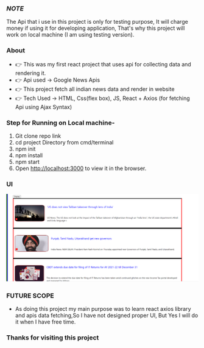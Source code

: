 ### ***NOTE***
The Api that i use in this project is only for testing purpose,
It will charge money if using it for developing application,
That's why this project will work on local machine (I am using testing version).

### About
- 👉 This was my first react project that uses api for collecting data and rendering it. 
- 👉 Api used -> Google News Apis
- 👉 This project fetch all indian news data and render in website
- 👉 Tech Used -> HTML, Css(flex box), JS, React + Axios (for fetching Api using Ajax Syntax)



### Step for Running on Local machine-
1. Git clone repo link
2. cd  project Directory from cmd/terminal
3. npm init
4. npm install
5. npm start
6. Open [http://localhost:3000](http://localhost:3000) to view it in the browser.

### UI
![Img](ui/homePage.PNG)

### FUTURE SCOPE
- As doing this project my main purpose was to learn react axios library and apis data fetching,So I have not designed proper UI, But Yes I will do it when I have free time.

### **Thanks for visiting this project**

